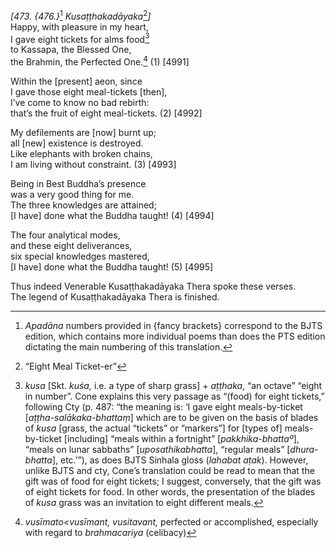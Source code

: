 *\[473. {476.}*[^1] *Kusaṭṭhakadāyaka*[^2]*\]*  
Happy, with pleasure in my heart,  
I gave eight tickets for alms food[^3]  
to Kassapa, the Blessed One,  
the Brahmin, the Perfected One.[^4] (1) \[4991\]

Within the \[present\] aeon, since  
I gave those eight meal-tickets \[then\],  
I’ve come to know no bad rebirth:  
that’s the fruit of eight meal-tickets. (2) \[4992\]

My defilements are \[now\] burnt up;  
all \[new\] existence is destroyed.  
Like elephants with broken chains,  
I am living without constraint. (3) \[4993\]

Being in Best Buddha’s presence  
was a very good thing for me.  
The three knowledges are attained;  
\[I have\] done what the Buddha taught! (4) \[4994\]

The four analytical modes,  
and these eight deliverances,  
six special knowledges mastered,  
\[I have\] done what the Buddha taught! (5) \[4995\]

Thus indeed Venerable Kusaṭṭhakadāyaka Thera spoke these verses.  
The legend of Kusaṭṭhakadāyaka Thera is finished.

[^1]: *Apadāna* numbers provided in {fancy brackets} correspond to the
    BJTS edition, which contains more individual poems than does the PTS
    edition dictating the main numbering of this translation.

[^2]: “Eight Meal Ticket-er”

[^3]: *kusa* \[Skt. *kuśa,* i.e. a type of sharp grass\] + *aṭṭhaka*,
    “an octave” “eight in number”. Cone explains this very passage as
    “(food) for eight tickets,” following Cty (p. 487: “the meaning is:
    ‘I gave eight meals-by-ticket \[*aṭṭha-salākaka-bhattaṃ*\] which are
    to be given on the basis of blades of *kusa* \[grass, the actual
    “tickets” or “markers”\] for \[types of\] meals-by-ticket
    \[including\] “meals within a fortnight” \[*pakkhika-bhattaº*\],
    “meals on lunar sabbaths” \[*uposathikabhatta*\], “regular meals”
    \[*dhura-bhatta*\], etc.’”), as does BJTS Sinhala gloss (*lahabat
    aṭak*). However, unlike BJTS and cty, Cone’s translation could be
    read to mean that the gift was of food for eight tickets; I suggest,
    conversely, that the gift was of eight tickets for food. In other
    words, the presentation of the blades of *kusa* grass was an
    invitation to eight different meals.

[^4]: *vusīmato&lt;vusīmant, vusitavant,* perfected or accomplished,
    especially with regard to *brahmacariya* (celibacy)
